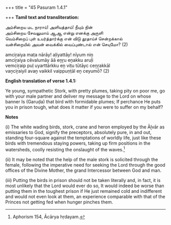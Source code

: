 +++
title = "45 Pasuram 1.4.1"

+++
**Tamil text and transliteration:**

அம்சிறைய மட நாராய்! அளியத்தாய்! நீயும் நின்  
அம்சிறைய சேவலுமாய் ஆஆ என்று எனக்கு அருளி  
வெம்சிறைப் புள் உயர்த்தார்க்கு என் விடு தூதாய்ச் சென்றக்கால்  
வன்சிறையில் அவன் வைக்கில் வைப்புண்டால் என் செயுமோ? (2)

amciṟaiya maṭa nārāy! aḷiyattāy! nīyum niṉ  
amciṟaiya cēvalumāy āā eṉṟu eṉakku aruḷi  
vemciṟaip puḷ uyarttārkku eṉ viṭu tūtāyc ceṉṟakkāl  
vaṉciṟaiyil avaṉ vaikkil vaippuṇṭāl eṉ ceyumō? (2)

**English translation of verse 1.4.1:**

Ye young, sympathetic Stork, with pretty plumes, taking pity on poor me, go with your male partner and deliver my message to the Lord on whose banner Is (Garuḍa) that bird with formidable plumes; If perchance He puts you in prison tough, what does it matter if you were to suffer on my behalf?

**Notes**

\(i\) The white wading birds, stork, crane and heron employed by the Āḻvār as emissaries to God, signify the preceptors, absolutely pure, in and out, standing four-square against the temptations of worldly life, just like these birds with tremendous staying powers, taking up firm positions in the watersheds, coolly resisting the onslaught of the waves.[^1]

\(ii\) It may be noted that the help of the male stork is solicited through the female, following the imperative need for seeking the Lord through the good offices of the Divine Mother, the grand Intercessor between God and man.

[^1]:  Aphorism 154, Ācārya hṛdayam.

\(iii\) Putting the birds in prison should not be taken literally and, in fact, it is most unlikely that the Lord would ever do so, It would indeed be worse than putting them in the toughest prison if He just remained cold and indifferent and would not even look at them, an experience comparable with that of the Princes not getting fed when hunger pinches them.




